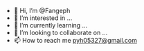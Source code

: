 - 👋 Hi, I’m @Fangeph
- 👀 I’m interested in ...
- 🌱 I’m currently learning ...
- 💞️ I’m looking to collaborate on ...
- 📫 How to reach me pyh05327@gmail.com

<!---
Fangeph/Fangeph is a ✨ special ✨ repository because its `README.md` (this file) appears on your GitHub profile.
You can click the Preview link to take a look at your changes.
--->
